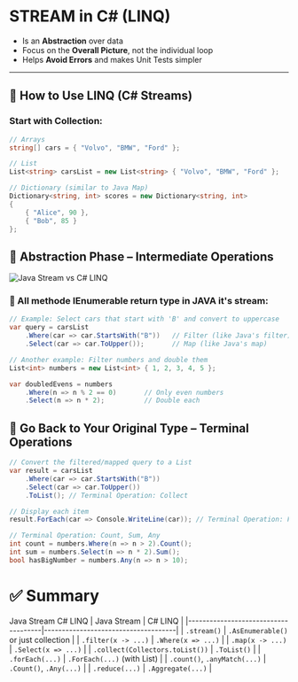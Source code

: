# STREAM in C# (LINQ)

- Is an **Abstraction** over data  
- Focus on the **Overall Picture**, not the individual loop  
- Helps **Avoid Errors** and makes Unit Tests simpler  

---

## 🔹 How to Use LINQ (C# Streams)

### Start with Collection:

```csharp
// Arrays
string[] cars = { "Volvo", "BMW", "Ford" };

// List
List<string> carsList = new List<string> { "Volvo", "BMW", "Ford" };

// Dictionary (similar to Java Map)
Dictionary<string, int> scores = new Dictionary<string, int>
{
    { "Alice", 90 },
    { "Bob", 85 }
};

```
## 🔸 Abstraction Phase – Intermediate Operations
![Java Stream vs C# LINQ](https://raw.githubusercontent.com/AmirZaafouri/Stream_in_JAVA/main/image-1.png)
### 🔁 All methode IEnumerable return type in JAVA it's stream:
```csharp
// Example: Select cars that start with 'B' and convert to uppercase
var query = carsList
    .Where(car => car.StartsWith("B"))   // Filter (like Java's filter)
    .Select(car => car.ToUpper());       // Map (like Java's map)
```
```csharp
// Another example: Filter numbers and double them
List<int> numbers = new List<int> { 1, 2, 3, 4, 5 };

var doubledEvens = numbers
    .Where(n => n % 2 == 0)       // Only even numbers
    .Select(n => n * 2);          // Double each
```

## 🔸 Go Back to Your Original Type – Terminal Operations
```csharp
// Convert the filtered/mapped query to a List
var result = carsList
    .Where(car => car.StartsWith("B"))
    .Select(car => car.ToUpper())
    .ToList(); // Terminal Operation: Collect

// Display each item
result.ForEach(car => Console.WriteLine(car)); // Terminal Operation: ForEach

```
```csharp
// Terminal Operation: Count, Sum, Any
int count = numbers.Where(n => n > 2).Count();
int sum = numbers.Select(n => n * 2).Sum();
bool hasBigNumber = numbers.Any(n => n > 10);
```
# ✅ Summary
Java Stream	C# LINQ
| Java Stream                         | C# LINQ                             |
|-------------------------------------|-------------------------------------|
| `.stream()`                         | `.AsEnumerable()` or just collection |
| `.filter(x -> ...)`                | `.Where(x => ...)`                  |
| `.map(x -> ...)`                   | `.Select(x => ...)`                 |
| `.collect(Collectors.toList())`    | `.ToList()`                         |
| `.forEach(...)`                    | `.ForEach(...)` (with List)         |
| `.count()`, `.anyMatch(...)`       | `.Count()`, `.Any(...)`             |
| `.reduce(...)`                     | `.Aggregate(...)`                   |


